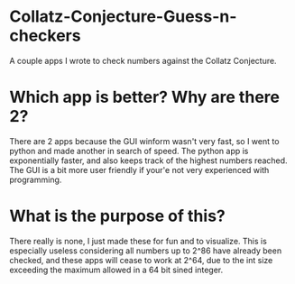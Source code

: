 # Collatz-Conjecture-Guess-n-checkers
A couple apps I wrote to check numbers against the Collatz Conjecture.
# Which app is better? Why are there 2?
There are 2 apps because the GUI winform wasn't very fast, so I went to python and made another in search of speed. The python app is exponentially faster, and also keeps track of the highest numbers reached. The GUI is a bit more user friendly if your'e not very experienced with programming.
# What is the purpose of this?
There really is none, I just made these for fun and to visualize. This is especially useless considering all numbers up to 2^86 have already been checked, and these apps will cease to work at 2^64, due to the int size exceeding the maximum allowed in a 64 bit sined integer.
